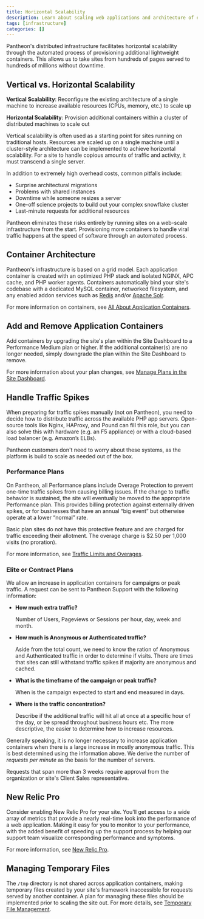 ```yaml
---
title: Horizontal Scalability
description: Learn about scaling web applications and architecture of every Pantheon environment.
tags: [infrastructure]
categories: []
---
```

Pantheon's distributed infrastructure facilitates horizontal scalability through the automated process of provisioning additional lightweight containers. This allows us to take sites from hundreds of pages served to hundreds of millions without downtime.

## Vertical vs. Horizontal Scalability

**Vertical Scalability**: Reconfigure the existing architecture of a single machine to increase available resources (CPUs, memory, etc.) to scale up

**Horizontal Scalability**: Provision additional containers within a cluster of distributed machines to scale out

Vertical scalability is often used as a starting point for sites running on traditional hosts. Resources are scaled up on a single machine until a cluster-style architecture can be implemented to achieve horizontal scalability. For a site to handle copious amounts of traffic and activity, it must transcend a single server.

In addition to extremely high overhead costs, common pitfalls include:

- Surprise architectural migrations
- Problems with shared instances
- Downtime while someone resizes a server
- One-off science projects to build out your complex snowflake cluster
- Last-minute requests for additional resources


Pantheon eliminates these risks entirely by running sites on a web-scale infrastructure from the start. Provisioning more containers to handle viral traffic happens at the speed of software through an automated process.


## Container Architecture

Pantheon's infrastructure is based on a grid model. Each application container is created with an optimized PHP stack and isolated NGINX, APC cache, and PHP worker agents. Containers automatically bind your site's codebase with a dedicated MySQL container, networked filesystem, and any enabled addon services such as [Redis](/docs/redis/) and/or [Apache Solr](/docs/solr).

For more information on containers, see [All About Application Containers](/docs/application-containers/).

## Add and Remove Application Containers
Add containers by upgrading the site's plan within the Site Dashboard to a Performance Medium plan or higher. If the additional container(s) are no longer needed, simply downgrade the plan within the Site Dashboard to remove.

For more information about your plan changes, see [Manage Plans in the Site Dashboard](/docs/site-plan/#upgrades).

## Handle Traffic Spikes
When preparing for traffic spikes manually (not on Pantheon), you need to decide how to distribute traffic across the available PHP app servers. Open-source tools like Nginx, HAProxy, and Pound can fill this role, but you can also solve this with hardware (e.g. an F5 appliance) or with a cloud-based load balancer (e.g. Amazon’s ELBs).

Pantheon customers don't need to worry about these systems, as the platform is build to scale as needed out of the box.

### Performance Plans
On Pantheon, all Performance plans include Overage Protection to prevent one-time traffic spikes from causing billing issues. If the change to traffic behavior is sustained, the site will eventually be moved to the appropriate Performance plan. This provides billing protection against externally driven spikes, or for businesses that have an annual “big event” but otherwise operate at a lower “normal” rate.

Basic plan sites do not have this protective feature and are charged for traffic exceeding their allotment. The overage charge is $2.50 per 1,000 visits (no proration).

For more information, see [Traffic Limits and Overages](/docs/traffic-limits/).

### Elite or Contract Plans
We allow an increase in application containers for campaigns or peak traffic. A request can be sent to Pantheon Support with the following information:

- **How much extra traffic?**

  Number of Users, Pageviews or Sessions per hour, day, week and month.
- **How much is Anonymous or Authenticated traffic?**

  Aside from the total count, we need to know the ration of Anonymous and Authenticated traffic in order to determine if visits. There are times that sites can still withstand traffic spikes if majority are anonymous and cached.
- **What is the timeframe of the campaign or peak traffic?**

  When is the campaign expected to start and end measured in days.
- **Where is the traffic concentration?**

  Describe if the additional traffic will hit all at once at a specific hour of the day, or be spread throughout business hours etc. The more descriptive, the easier to determine how to increase resources.

Generally speaking, it is no longer necessary to increase application containers when there is a large increase in mostly anonymous traffic. This is best determined using the information above. We derive the number of *requests per minute* as the basis for the number of servers.

Requests that span more than 3 weeks require approval from the organization or site's Client Sales representative. 

## New Relic Pro
Consider enabling New Relic Pro for your site. You'll get access to a wide array of metrics that provide a nearly real-time look into the performance of a web application. Making it easy for you to monitor to your performance, with the added benefit of speeding up the support process by helping our support team visualize corresponding performance and symptoms.

For more information, see [New Relic Pro](/docs/new-relic).

## Managing Temporary Files
The `/tmp` directory is not shared across application containers, making temporary files created by your site's framework inaccessible for requests served by another container. A plan for managing these files should be implemented prior to scaling the site out. For more details, see [Temporary File Management](/docs/tmp/).
